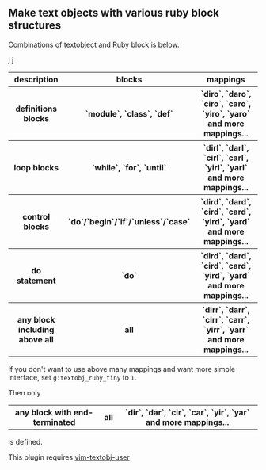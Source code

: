 ## Make text objects with various ruby block structures

Combinations of textobject and Ruby block is below.

<table>
    <tr>
        <th>description</th>
        <th>blocks</th>
        <th>mappings</th>
    </tr>
    <tr>
        <th>definitions blocks</th>
        <th>`module`, `class`, `def`</th>
        <th>`diro`, `daro`, `ciro`, `caro`, `yiro`, `yaro` and more mappings...</th>
    </tr>
    <tr>
        <th>loop blocks</th>j
        <th>`while`, `for`, `until`</th>j
        <th>`dirl`, `darl`, `cirl`, `carl`, `yirl`, `yarl` and more mappings...</th>
    </tr>
    <tr>
        <th>control blocks</th>
        <th>`do`/`begin`/`if`/`unless`/`case`</th>
        <th>`dird`, `dard`, `cird`, `card`, `yird`, `yard` and more mappings...</th>
    </tr>
    <tr>
        <th>do statement</th>
        <th>`do`</th>
        <th>`dird`, `dard`, `cird`, `card`, `yird`, `yard` and more mappings...</th>
    </tr>
    <tr>
        <th>any block including above all</th>
        <th>all</th>
        <th>`dirr`, `darr`, `cirr`, `carr`, `yirr`, `yarr` and more mappings...</th>
    </tr>
</table>

If you don't want to use above many mappings and want more simple interface, set `g:textobj_ruby_tiny` to `1`.

Then only
<table>
    <tr>
        <th>any block with end-terminated</th>
        <th>all</th>
        <th>`dir`, `dar`, `cir`, `car`, `yir`, `yar` and more mappings...</th>
    </tr>
</table>
is defined.

This plugin requires [vim-textobj-user](https://github.com/kana/vim-textobj-user)
